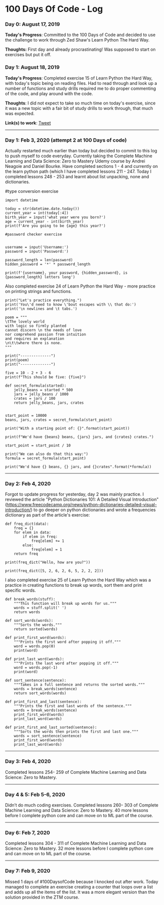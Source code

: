 # 100 Days Of Code - Log

### Day 0: August 17, 2019

**Today's Progress**: Committed to the 100 Days of Code and decided to use the challenge to work through Zed Shaw's Learn Python The Hard Way.

**Thoughts:** First day and already procrastinating! Was supposed to start on exercises but put it off.

### Day 1: August 18, 2019

**Today's Progress**: Completed exercise 15 of Learn Python the Hard Way, with today's topic being on reading files. Had to read through and look up a number of functions and study drills required me to do proper commenting of the code, and play around with the code.

**Thoughts**: I did not expect to take so much time on today's exercise, since it was a new topic with a fair bit of study drills to work through, that much was expected.

**Link(s) to work**: [Tweet](https://twitter.com/HeyMadifz/status/1162918920459702272?s=20)

-----------------------------

### Day 1: Feb 3, 2020 (attempt 2 at 100 Days of code)

Actually restarted much earlier than today but decided to commit to this log to push myself to code everyday. Currently taking the Complete Machine Learning and Data Science: Zero to Mastery Udemy course by Andrei Neagoie and Daniel Bourke. Have completed sections 1 - 4 and currently on the learn python path (which I have completed lessons 211 - 247. Today I completed lessons 248 - 253 and learnt about list unpacking, none and dictionaries.

#type conversion exercise

```
import datetime

today = str(datetime.date.today())
current_year = int(today[:4])
birth_year = input('what year were you born?')
age = current_year - int(birth_year)
print(f'Are you going to be {age} this year?')

#password checker exercise


username = input('Username:')
password = input('Password:')

password_length = len(password)
hidden_password = '*' * password_length

print(f'{username}, your password, {hidden_password}, is {password_length} letters long')
```

Also completed exercise 24 of Learn Python the Hard Way - more practice on printing strings and functions.

```
print("Let's practice everything.")
print('You\'d need to know \'bout escapes with \\ that do:')
print('\n newlines and \t tabs.')

poem = """
\tThe lovely world
with logic so firmly planted
cannot discern \n the needs of love
nor comprehend passion from intuition
and requires an explanation
\n\t\twhere there is none.
"""

print("--------------")
print(poem)
print("--------------")
```
```
five = 10 - 2 + 3 - 6
print(f"This should be five: {five}")
```
```
def secret_formula(started):
    jelly_beans = started * 500
    jars = jelly_beans / 1000
    crates = jars / 100
    return jelly_beans, jars, crates


start_point = 10000
beans, jars, crates = secret_formula(start_point)

print("With a starting point of: {}".format(start_point))

print(f"We'd have {beans} beans, {jars} jars, and {crates} crates.")

start_point = start_point / 10

print("We can also do that this way:")
formula = secret_formula(start_point)

print("We'd have {} beans, {} jars, and {}crates".format(*formula))
```

----------------

### Day 2: Feb 4, 2020

Forgot to update progress for yesterday, day 2 was mainly practice. I reviewed the article "Python Dictionaries 101: A Detailed Visual Introduction" (https://www.freecodecamp.org/news/python-dictionaries-detailed-visual-introduction/) to go deeper on python dictionaries and wrote a frequencies dictionary as part of the article's exercise:

```
def freq_dict(data):
    freq = {}
    for elem in data:
        if elem in freq:
            freq[elem] += 1
        else:
            freq[elem] = 1
    return freq

print(freq_dict("Hello, how are you?"))

print(freq_dict([5, 2, 6, 2, 6, 5, 2, 2, 2]))
```

I also completed exercise 25 of Learn Python the Hard Way which was a practice in creating functions to break up words, sort them and print specific words.

```
def break_words(stuff):
    """This function will break up words for us."""
    words = stuff.split(' ')
    return words

def sort_words(words):
    """Sorts the words."""
    return sorted(words)

def print_first_word(words):
    """Prints the first word after popping it off."""
    word = words.pop(0)
    print(word)

def print_last_word(words):
    """Prints the last word after popping it off."""
    word = words.pop(-1)
    print(word)

def sort_sentence(sentence):
    """Takes in a full sentence and returns the sorted words."""
    words = break_words(sentence)
    return sort_words(words)

def print_first_and_last(sentence):
    """Prints the first and last words of the sentence."""
    words = break_words(sentence)
    print_first_word(words)
    print_last_word(words)

def print_first_and_last_sorted(sentence):
    """Sorts the words then prints the first and last one."""
    words = sort_sentence(sentence)
    print_first_word(words)
    print_last_word(words)
```

-----------------------------

### Day 3: Feb 4, 2020

Completed lessons 254- 259 of Complete Machine Learning and Data Science: Zero to Mastery.

-----------------------------

### Day 4 & 5: Feb 5-6, 2020 

Didn’t do much coding exercises. Completed lessons 260- 303 of Complete Machine Learning and Data Science: Zero to Mastery. 40 more lessons before I complete python core and can move on to ML part of the course.

-----------------------------

### Day 6: Feb 7, 2020
Completed lessons 304 - 311 of Complete Machine Learning and Data Science: Zero to Mastery. 32 more lessons before I complete python core and can move on to ML part of the course.

-----------------------------

### Day 7: Feb 9, 2020

Missed 1 days of #100DaysofCode because I knocked out after work. Today managed to complete an exercise creating a counter that loops over a list and adds up all the items of the list. It was a more elegant version than the solution provided in the ZTM course.



